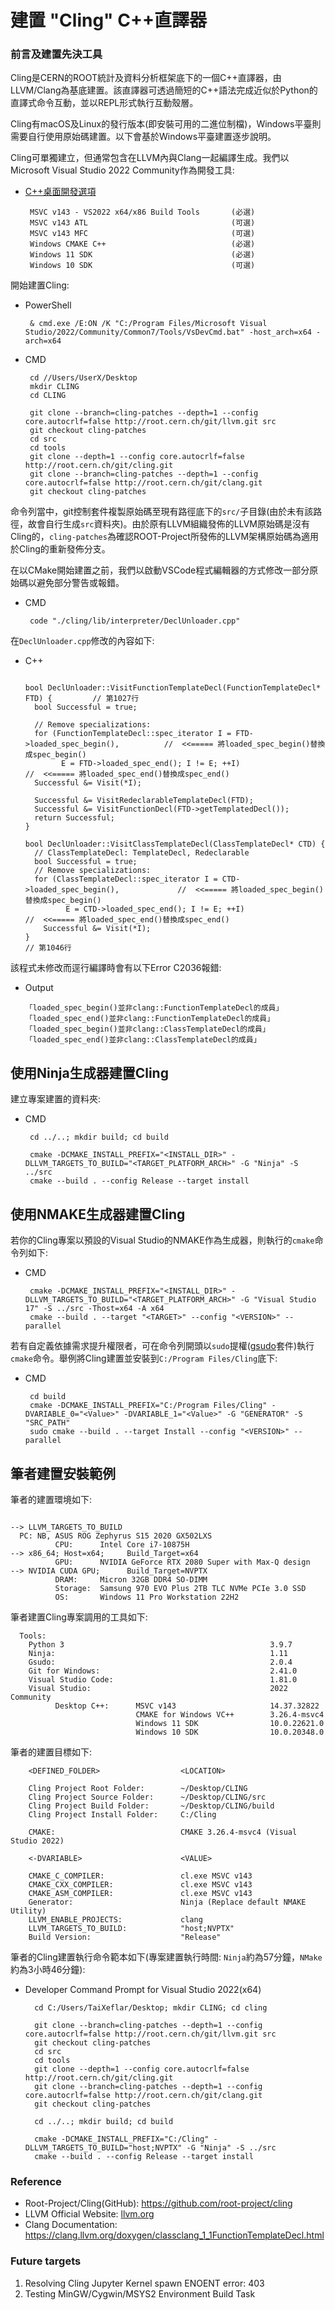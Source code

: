 
# 建置 "Cling" C++直譯器

### 前言及建置先決工具
Cling是CERN的ROOT統計及資料分析框架底下的一個C++直譯器，由LLVM/Clang為基底建置。該直譯器可透過簡短的C++語法完成近似於Python的直譯式命令互動，並以REPL形式執行互動殼層。

Cling有macOS及Linux的發行版本(即安裝可用的二進位制檔)，Windows平臺則需要自行使用原始碼建置。以下會基於Windows平臺建置逐步說明。

Cling可單獨建立，但通常包含在LLVM內與Clang一起編譯生成。我們以Microsoft Visual Studio 2022 Community作為開發工具:
 - [C++桌面開發選項](../Let's%20Do%20Setup/vscode_Setup(VS2022).md)
    ```
     MSVC v143 - VS2022 x64/x86 Build Tools       (必選)
     MSVC v143 ATL                                (可選)
     MSVC v143 MFC                                (可選)
     Windows CMAKE C++                            (必選)
     Windows 11 SDK                               (必選)
     Windows 10 SDK                               (可選)
    ```

開始建置Cling:
 - PowerShell
   ```
    & cmd.exe /E:ON /K "C:/Program Files/Microsoft Visual Studio/2022/Community/Common7/Tools/VsDevCmd.bat" -host_arch=x64 -arch=x64
   ```
 - CMD
   ```
    cd //Users/UserX/Desktop
    mkdir CLING
    cd CLING

    git clone --branch=cling-patches --depth=1 --config core.autocrlf=false http://root.cern.ch/git/llvm.git src
    git checkout cling-patches
    cd src
    cd tools
    git clone --depth=1 --config core.autocrlf=false http://root.cern.ch/git/cling.git
    git clone --branch=cling-patches --depth=1 --config core.autocrlf=false http://root.cern.ch/git/clang.git
    git checkout cling-patches
   ```

命令列當中，git控制套件複製原始碼至現有路徑底下的`src/`子目錄(由於未有該路徑，故會自行生成`src`資料夾)。由於原有LLVM組織發佈的LLVM原始碼是沒有Cling的，`cling-patches`為確認ROOT-Project所發佈的LLVM架構原始碼為適用於Cling的重新發佈分支。

在以CMake開始建置之前，我們以啟動VSCode程式編輯器的方式修改一部分原始碼以避免部分警告或報錯。
- CMD
  ```
   code "./cling/lib/interpreter/DeclUnloader.cpp"
  ```

在`DeclUnloader.cpp`修改的內容如下:
- C++
  ``` 

  bool DeclUnloader::VisitFunctionTemplateDecl(FunctionTemplateDecl* FTD) {         // 第1027行
    bool Successful = true;

    // Remove specializations:
    for (FunctionTemplateDecl::spec_iterator I = FTD->loaded_spec_begin(),          //  <<===== 將loaded_spec_begin()替換成spec_begin()
          E = FTD->loaded_spec_end(); I != E; ++I)                                  //  <<===== 將loaded_spec_end()替換成spec_end()
    Successful &= Visit(*I);

    Successful &= VisitRedeclarableTemplateDecl(FTD);
    Successful &= VisitFunctionDecl(FTD->getTemplatedDecl());
    return Successful;
  }

  bool DeclUnloader::VisitClassTemplateDecl(ClassTemplateDecl* CTD) {
    // ClassTemplateDecl: TemplateDecl, Redeclarable
    bool Successful = true;
    // Remove specializations:
    for (ClassTemplateDecl::spec_iterator I = CTD->loaded_spec_begin(),             //  <<===== 將loaded_spec_begin()替換成spec_begin()
           E = CTD->loaded_spec_end(); I != E; ++I)                                 //  <<===== 將loaded_spec_end()替換成spec_end()
      Successful &= Visit(*I);
  }                                                                                 // 第1046行
  ```

該程式未修改而逕行編譯時會有以下Error C2036報錯:
 - Output
    ```
    「loaded_spec_begin()並非clang::FunctionTemplateDecl的成員」
    「loaded_spec_end()並非clang::FunctionTemplateDecl的成員」
    「loaded_spec_begin()並非clang::ClassTemplateDecl的成員」
    「loaded_spec_end()並非clang::ClassTemplateDecl的成員」
    ```

## 使用Ninja生成器建置Cling

建立專案建置的資料夾:
 - CMD
   ```
    cd ../..; mkdir build; cd build

    cmake -DCMAKE_INSTALL_PREFIX="<INSTALL_DIR>" -DLLVM_TARGETS_TO_BUILD="<TARGET_PLATFORM_ARCH>" -G "Ninja" -S ../src
    cmake --build . --config Release --target install 
   ```
## 使用NMAKE生成器建置Cling

若你的Cling專案以預設的Visual Studio的NMAKE作為生成器，則執行的`cmake`命令列如下:
 - CMD
   ```
    cmake -DCMAKE_INSTALL_PREFIX="<INSTALL_DIR>" -DLLVM_TARGETS_TO_BUILD="<TARGET_PLATFORM_ARCH>" -G "Visual Studio 17" -S ../src -Thost=x64 -A x64
    cmake --build . --target "<TARGET>" --config "<VERSION>" --parallel
   ```
若有自定義依據需求提升權限者，可在命令列開頭以`sudo`提權([gsudo](../Let's%20Do%20Setup/vscode_Setup(Gsudo).md)套件)執行`cmake`命令。舉例將Cling建置並安裝到`C:/Program Files/Cling`底下:
 - CMD
   ```
    cd build
    cmake -DCMAKE_INSTALL_PREFIX="C:/Program Files/Cling" -DVARIABLE_0="<Value>" -DVARIABLE_1="<Value>" -G "GENERATOR" -S "SRC_PATH"
    sudo cmake --build . --target Install --config "<VERSION>" --parallel
   ```

## 筆者建置安裝範例

筆者的建置環境如下:
```
                                                                          --> LLVM_TARGETS_TO_BUILD
  PC: NB, ASUS ROG Zephyrus S15 2020 GX502LXS
          CPU:      Intel Core i7-10875H                                  --> x86_64; Host=x64;     Build_Target=x64
          GPU:      NVIDIA GeForce RTX 2080 Super with Max-Q design       --> NVIDIA CUDA GPU;      Build_Target=NVPTX
          DRAM:     Micron 32GB DDR4 SO-DIMM
          Storage:  Samsung 970 EVO Plus 2TB TLC NVMe PCIe 3.0 SSD
          OS:       Windows 11 Pro Workstation 22H2
```

筆者建置Cling專案調用的工具如下:
  ```
    Tools:
      Python 3                                              3.9.7
      Ninja:                                                1.11
      Gsudo:                                                2.0.4
      Git for Windows:                                      2.41.0
      Visual Studio Code:                                   1.81.0
      Visual Studio:                                        2022 Community 
            Desktop C++:      MSVC v143                     14.37.32822
                              CMAKE for Windows VC++        3.26.4-msvc4
                              Windows 11 SDK                10.0.22621.0
                              Windows 10 SDK                10.0.20348.0
  ```

筆者的建置目標如下:
  ```
      <DEFINED_FOLDER>                  <LOCATION>

      Cling Project Root Folder:        ~/Desktop/CLING
      Cling Project Source Folder:      ~/Desktop/CLING/src
      Cling Project Build Folder:       ~/Desktop/CLING/build
      Cling Project Install Folder:     C:/Cling
  ```
  ```
      CMAKE:                            CMAKE 3.26.4-msvc4 (Visual Studio 2022)

      <-DVARIABLE>                      <VALUE>

      CMAKE_C_COMPILER:                 cl.exe MSVC v143
      CMAKE_CXX_COMPILER:               cl.exe MSVC v143
      CMAKE_ASM_COMPILER:               cl.exe MSVC v143
      Generator:                        Ninja (Replace default NMAKE Utility)
      LLVM_ENABLE_PROJECTS:             clang
      LLVM_TARGETS_TO_BUILD:            "host;NVPTX"
      Build Version:                    "Release"
  ```

筆者的Cling建置執行命令範本如下(專案建置執行時間: `Ninja`約為57分鐘，`NMake`約為3小時46分鐘):

- Developer Command Prompt for Visual Studio 2022(x64) 
  ```
    cd C:/Users/TaiXeflar/Desktop; mkdir CLING; cd cling

    git clone --branch=cling-patches --depth=1 --config core.autocrlf=false http://root.cern.ch/git/llvm.git src
    git checkout cling-patches
    cd src
    cd tools
    git clone --depth=1 --config core.autocrlf=false http://root.cern.ch/git/cling.git
    git clone --branch=cling-patches --depth=1 --config core.autocrlf=false http://root.cern.ch/git/clang.git
    git checkout cling-patches

    cd ../..; mkdir build; cd build

    cmake -DCMAKE_INSTALL_PREFIX="C:/Cling" -DLLVM_TARGETS_TO_BUILD="host;NVPTX" -G "Ninja" -S ../src
    cmake --build . --config Release --target install
  ```

### Reference

- Root-Project/Cling(GitHub): https://github.com/root-project/cling
- LLVM Official Website: [llvm.org](https://llvm.org/)
- Clang Documentation: https://clang.llvm.org/doxygen/classclang_1_1FunctionTemplateDecl.html


### Future targets

  1. Resolving Cling Jupyter Kernel spawn ENOENT error: 403
  2. Testing MinGW/Cygwin/MSYS2 Environment Build Task